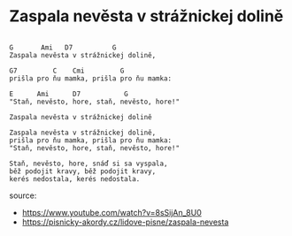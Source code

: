 
# Zaspala nevěsta v strážnickej dolině

```

G       Ami   D7          G
Zaspala nevěsta v strážnickej dolině,

G7         C    Cmi         G
prišla pro ňu mamka, prišla pro ňu mamka:

E      Ami      D7           G
"Staň, nevěsto, hore, staň, nevěsto, hore!"

```


```
Zaspala nevěsta v strážnickej dolině

Zaspala nevěsta v strážnickej dolině,
prišla pro ňu mamka, prišla pro ňu mamka:
"Staň, nevěsto, hore, staň, nevěsto, hore!"

Staň, nevěsto, hore, snáď si sa vyspala,
běž podojit kravy, běž podojit kravy,
kerés nedostala, kerés nedostala.

```

source:
* https://www.youtube.com/watch?v=8sSijAn_8U0
* https://pisnicky-akordy.cz/lidove-pisne/zaspala-nevesta

